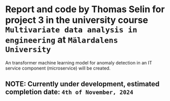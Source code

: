 # Report and code by Thomas Selin for project 3 in the university course `Multivariate data analysis in engineering` at `Mälardalens University`

An transformer machine learning model for anomaly detection in an IT service component (microservice) will be created.

## NOTE: Currently under development, estimated completion date: `4th of November, 2024`
